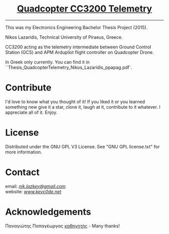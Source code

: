 <h1 align="center">
	<a href="https://github.com/KeyC0de/QuadcopterCC3200Telemetry">Quadcopter CC3200 Telemetry</a>
</h1>
<hr>


This was my Electronics Engineering Bachelor Thesis Project (2015).

Nikos Lazaridis, Technical University of Piraeus, Greece.

CC3200 acting as the telemetry intermediate between Ground Control Station (GCS) and APM Ardupilot flight controller on Quadcopter Drone.

In Greek only currently. You can find it in ``Thesis_QuadcopterTelemetry_Nikos_Lazaridis_ppapag.pdf`.


# Contribute

I'd love to know what you thought of it! If you liked it or you learned something new give it a star, clone it, laugh at it, contribute to it whatever. I appreciate all of it. Enjoy.


# License

Distributed under the GNU GPL V3 License. See "GNU GPL license.txt" for more information.


# Contact

email: *nik.lazkey@gmail.com*</br>
website: *www.keyc0de.net*


# Acknowledgements

Παναγιώτης Παπαγέωργας [καθηγητής](https://eee.uniwa.gr/el/index.php?option=com_content&view=article&id=100:100-papageorgas-panagiotis) - Many thanks!
